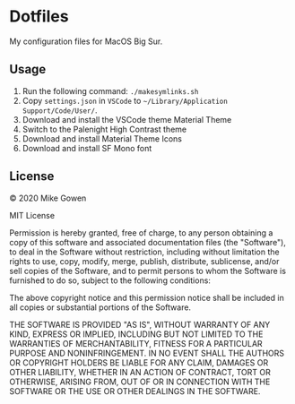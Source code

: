 Dotfiles
=================

My configuration files for MacOS Big Sur.

## Usage

1. Run the following command: `./makesymlinks.sh`
2. Copy `settings.json` in `VSCode` to `~/Library/Application Support/Code/User/`.
3. Download and install the VSCode theme Material Theme
4. Switch to the Palenight High Contrast theme
5. Download and install Material Theme Icons
6. Download and install SF Mono font

## License

© 2020 Mike Gowen

MIT License

Permission is hereby granted, free of charge, to any person obtaining
a copy of this software and associated documentation files (the
"Software"), to deal in the Software without restriction, including
without limitation the rights to use, copy, modify, merge, publish,
distribute, sublicense, and/or sell copies of the Software, and to
permit persons to whom the Software is furnished to do so, subject to
the following conditions:

The above copyright notice and this permission notice shall be
included in all copies or substantial portions of the Software.

THE SOFTWARE IS PROVIDED "AS IS", WITHOUT WARRANTY OF ANY KIND,
EXPRESS OR IMPLIED, INCLUDING BUT NOT LIMITED TO THE WARRANTIES OF
MERCHANTABILITY, FITNESS FOR A PARTICULAR PURPOSE AND
NONINFRINGEMENT. IN NO EVENT SHALL THE AUTHORS OR COPYRIGHT HOLDERS BE
LIABLE FOR ANY CLAIM, DAMAGES OR OTHER LIABILITY, WHETHER IN AN ACTION
OF CONTRACT, TORT OR OTHERWISE, ARISING FROM, OUT OF OR IN CONNECTION
WITH THE SOFTWARE OR THE USE OR OTHER DEALINGS IN THE SOFTWARE.
